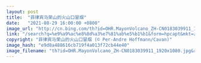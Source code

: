 ```yaml
---
layout: post
title:  "菲律宾马荣山的火山口冒烟"
date:   "2021-08-29 16:00:00 +0800"
image_url: "http://cn.bing.com/th?id=OHR.MayonVolcano_ZH-CN0183039911_1920x1080.jpg&rf=LaDigue_1920x1080.jpg&pid=hp"
link: "/search?q=%e9%a9%ac%e8%8d%a3%e7%81%ab%e5%b1%b1&form=hpcapt&mkt=zh-cn"
copyright: "菲律宾马荣山的火山口冒烟 (© Per-Andre Hoffmann/Cavan)"
image_hash: "e9d8a488616cb719f4a013f72cb44e40"
image_filename: "th?id=OHR.MayonVolcano_ZH-CN0183039911_1920x1080.jpg&rf=LaDigue_1920x1080.jpg&pid=hp"
---
```

